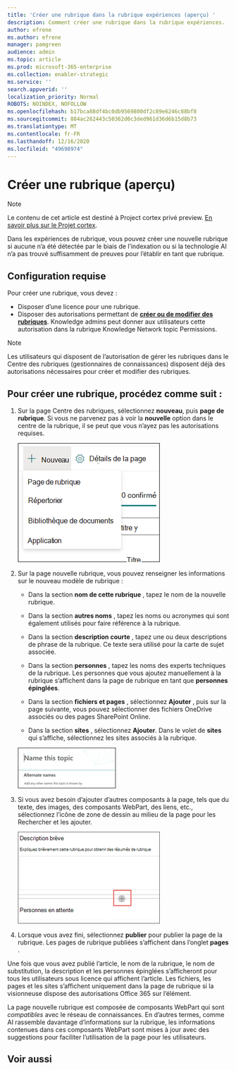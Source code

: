 ```yaml
---
title: 'Créer une rubrique dans la rubrique expériences (aperçu) '
description: Comment créer une rubrique dans la rubrique expériences.
author: efrene
ms.author: efrene
manager: pamgreen
audience: admin
ms.topic: article
ms.prod: microsoft-365-enterprise
ms.collection: enabler-strategic
ms.service: ''
search.appverid: ''
localization_priority: Normal
ROBOTS: NOINDEX, NOFOLLOW
ms.openlocfilehash: b17bca88df4bc0db9569800df2c89e6246c88bf8
ms.sourcegitcommit: 884ac262443c50362d0c3ded961d36d6b15d8b73
ms.translationtype: MT
ms.contentlocale: fr-FR
ms.lasthandoff: 12/16/2020
ms.locfileid: "49698974"
---
```

# <a name="create-a-new-topic-preview"></a>Créer une rubrique (aperçu)

> [!Note] 
> Le contenu de cet article est destiné à Project cortex privé preview. [En savoir plus sur le Projet cortex](https://aka.ms/projectcortex).

Dans les expériences de rubrique, vous pouvez créer une nouvelle rubrique si aucune n’a été détectée par le biais de l’indexation ou si la technologie AI n’a pas trouvé suffisamment de preuves pour l’établir en tant que rubrique.

## <a name="requirements"></a>Configuration requise

Pour créer une rubrique, vous devez :
- Disposer d’une licence pour une rubrique.
- Disposer des autorisations permettant de [**créer ou de modifier des rubriques**](https://docs.microsoft.com/microsoft-365/knowledge/topic-experiences-user-permissions). Knowledge admins peut donner aux utilisateurs cette autorisation dans la rubrique Knowledge Network topic Permissions. 

> [!Note] 
> Les utilisateurs qui disposent de l’autorisation de gérer les rubriques dans le Centre des rubriques (gestionnaires de connaissances) disposent déjà des autorisations nécessaires pour créer et modifier des rubriques.

## <a name="to-create-a-new-topic"></a>Pour créer une rubrique, procédez comme suit :

1. Sur la page Centre des rubriques, sélectionnez **nouveau**, puis **page de rubrique**. Si vous ne parvenez pas à voir la **nouvelle** option dans le centre de la rubrique, il se peut que vous n’ayez pas les autorisations requises.

    ![Nouvelle rubrique](../media/knowledge-management/k-new-topic.png)

2. Sur la page nouvelle rubrique, vous pouvez renseigner les informations sur le nouveau modèle de rubrique :

    - Dans la section **nom de cette rubrique** , tapez le nom de la nouvelle rubrique.
    
    - Dans la section **autres noms** , tapez les noms ou acronymes qui sont également utilisés pour faire référence à la rubrique.
    
    - Dans la section **description courte** , tapez une ou deux descriptions de phrase de la rubrique. Ce texte sera utilisé pour la carte de sujet associée.
    
    - Dans la section **personnes** , tapez les noms des experts techniques de la rubrique. Les personnes que vous ajoutez manuellement à la rubrique s’affichent dans la page de rubrique en tant que **personnes épinglées**.
    
    - Dans la section **fichiers et pages** , sélectionnez **Ajouter** , puis sur la page suivante, vous pouvez sélectionner des fichiers OneDrive associés ou des pages SharePoint Online.
    
    - Dans la section **sites** , sélectionnez **Ajouter**. Dans le volet de  **sites** qui s’affiche, sélectionnez les sites associés à la rubrique.

    ![Nouvelle page de rubrique](../media/knowledge-management/k-new-topic-page.png)
    
3. Si vous avez besoin d’ajouter d’autres composants à la page, tels que du texte, des images, des composants WebPart, des liens, etc., sélectionnez l’icône de zone de dessin au milieu de la page pour les Rechercher et les ajouter.

    ![Ajouter des éléments à la page](../media/knowledge-management/static-icon.png)

4. Lorsque vous avez fini, sélectionnez **publier** pour publier la page de la rubrique. Les pages de rubrique publiées s’affichent dans l’onglet **pages** .

Une fois que vous avez publié l’article, le nom de la rubrique, le nom de substitution, la description et les personnes épinglées s’afficheront pour tous les utilisateurs sous licence qui affichent l’article. Les fichiers, les pages et les sites s’affichent uniquement dans la page de rubrique si la visionneuse dispose des autorisations Office 365 sur l’élément. 

La page nouvelle rubrique est composée de composants WebPart qui sont *compatibles* avec le réseau de connaissances. En d’autres termes, comme AI rassemble davantage d’informations sur la rubrique, les informations contenues dans ces composants WebPart sont mises à jour avec des suggestions pour faciliter l’utilisation de la page pour les utilisateurs.

## <a name="see-also"></a>Voir aussi



  






